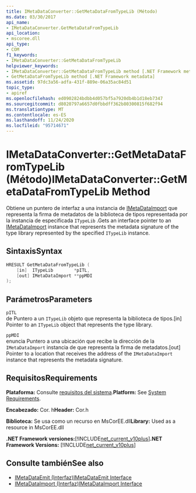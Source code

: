 ```yaml
---
title: IMetaDataConverter::GetMetaDataFromTypeLib (Método)
ms.date: 03/30/2017
api_name:
- IMetaDataConverter.GetMetaDataFromTypeLib
api_location:
- mscoree.dll
api_type:
- COM
f1_keywords:
- IMetaDataConverter::GetMetaDataFromTypeLib
helpviewer_keywords:
- IMetaDataConverter::GetMetaDataFromTypeLib method [.NET Framework metadata]
- GetMetaDataFromTypeLib method [.NET Framework metadata]
ms.assetid: 97dc3a56-adfa-431f-889e-06a35ac84d51
topic_type:
- apiref
ms.openlocfilehash: ed0902824bdbb4d057bf5a7920db4b1d18eb7347
ms.sourcegitcommit: d8020797a6657d0fbbdff362b80300815f682f94
ms.translationtype: MT
ms.contentlocale: es-ES
ms.lasthandoff: 11/24/2020
ms.locfileid: "95714671"
---
```

# <a name="imetadataconvertergetmetadatafromtypelib-method"></a><span data-ttu-id="361a8-102">IMetaDataConverter::GetMetaDataFromTypeLib (Método)</span><span class="sxs-lookup"><span data-stu-id="361a8-102">IMetaDataConverter::GetMetaDataFromTypeLib Method</span></span>

<span data-ttu-id="361a8-103">Obtiene un puntero de interfaz a una instancia de [IMetaDataImport](imetadataimport-interface.md) que representa la firma de metadatos de la biblioteca de tipos representada por la instancia de especificada `ITypeLib` .</span><span class="sxs-lookup"><span data-stu-id="361a8-103">Gets an interface pointer to an [IMetaDataImport](imetadataimport-interface.md) instance that represents the metadata signature of the type library represented by the specified `ITypeLib` instance.</span></span>  
  
## <a name="syntax"></a><span data-ttu-id="361a8-104">Sintaxis</span><span class="sxs-lookup"><span data-stu-id="361a8-104">Syntax</span></span>  
  
```cpp  
HRESULT GetMetaDataFromTypeLib (  
    [in]  ITypeLib        *pITL,
    [out] IMetaDataImport **ppMDI  
);  
```  
  
## <a name="parameters"></a><span data-ttu-id="361a8-105">Parámetros</span><span class="sxs-lookup"><span data-stu-id="361a8-105">Parameters</span></span>  

 `pITL`  
 <span data-ttu-id="361a8-106">de Puntero a un `ITypeLib` objeto que representa la biblioteca de tipos.</span><span class="sxs-lookup"><span data-stu-id="361a8-106">[in] Pointer to an `ITypeLib` object that represents the type library.</span></span>  
  
 `ppMDI`  
 <span data-ttu-id="361a8-107">enuncia Puntero a una ubicación que recibe la dirección de la `IMetaDataImport` instancia de que representa la firma de metadatos.</span><span class="sxs-lookup"><span data-stu-id="361a8-107">[out] Pointer to a location that receives the address of the `IMetaDataImport` instance that represents the metadata signature.</span></span>  
  
## <a name="requirements"></a><span data-ttu-id="361a8-108">Requisitos</span><span class="sxs-lookup"><span data-stu-id="361a8-108">Requirements</span></span>  

 <span data-ttu-id="361a8-109">**Plataforma:** Consulte [requisitos del sistema](../../get-started/system-requirements.md).</span><span class="sxs-lookup"><span data-stu-id="361a8-109">**Platform:** See [System Requirements](../../get-started/system-requirements.md).</span></span>  
  
 <span data-ttu-id="361a8-110">**Encabezado:** Cor. h</span><span class="sxs-lookup"><span data-stu-id="361a8-110">**Header:** Cor.h</span></span>  
  
 <span data-ttu-id="361a8-111">**Biblioteca:** Se usa como un recurso en MsCorEE.dll</span><span class="sxs-lookup"><span data-stu-id="361a8-111">**Library:** Used as a resource in MsCorEE.dll</span></span>  
  
 <span data-ttu-id="361a8-112">**.NET Framework versiones:**[!INCLUDE[net_current_v10plus](../../../../includes/net-current-v10plus-md.md)]</span><span class="sxs-lookup"><span data-stu-id="361a8-112">**.NET Framework Versions:** [!INCLUDE[net_current_v10plus](../../../../includes/net-current-v10plus-md.md)]</span></span>  
  
## <a name="see-also"></a><span data-ttu-id="361a8-113">Consulte también</span><span class="sxs-lookup"><span data-stu-id="361a8-113">See also</span></span>

- [<span data-ttu-id="361a8-114">IMetaDataEmit (Interfaz)</span><span class="sxs-lookup"><span data-stu-id="361a8-114">IMetaDataEmit Interface</span></span>](imetadataemit-interface.md)
- [<span data-ttu-id="361a8-115">IMetaDataImport (Interfaz)</span><span class="sxs-lookup"><span data-stu-id="361a8-115">IMetaDataImport Interface</span></span>](imetadataimport-interface.md)
